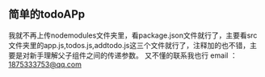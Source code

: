 ## 简单的todoAPp

我就不再上传nodemodules文件夹里，看package.json文件就行了，主要看src文件夹里的app.js,todos.js,addtodo.js这三个文件就行了，注释加的也不错，主要是对新手理解父子组件之间的传递参数。
又不懂的联系我也行
email ： 1875333753@qq.com
